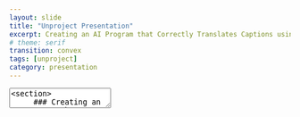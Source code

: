 ```yaml
---
layout: slide
title: "Unproject Presentation"
excerpt: Creating an AI Program that Correctly Translates Captions using Text Analysis for Digital Social Storytelling
# theme: serif
transition: convex
tags: [unproject]
category: presentation
---
```

<section data-markdown>
  <link rel="stylesheet" href="dist/theme/serif.css">
  <textarea data-template>
<section>
     ### Creating an AI Program that Correctly Translates Captions using Text Analysis Tehcniques for Digital-Social Storytelling.
  <section>Awad AlMehairi IM-UH-1511 - Introduction to Digital Humanities.</section>
    </section>
     <section>
          ### Scope:
      <section>This project focuses on tackling incorrect social media captions and messages by forging together an AI system that detects inconsistent translations across social media platforms that communicate incoherent ideas due to inaccurate translations. The main idea it approaches is language, mainly the Emirati Arabic dialect.</section>
      <section>Lots of dialects are improperly documented online that their translation processes are almost always slightly off or based on the formal form of the detected language. Emirati Arabic is one of those prone to inaccurate translations, thus inaccurate interpretations.</section>
    </section>
    <section>
    ### Main Concerns:
    <section>Maintain consistent usage of Emirati Arabic in research purposes.
Allow researchers and social media users in general to understand Emirati Arabic and not shy away from it, especially during research or important announcements (especially those within communities).</section>
    </section>
    <section>
           ### Data & Their Sources:
    <section>Most data for this project is collected from social media accounts with captions/comments of different versions of Emirati Arabic. Other versions of this project will be fully developed to house translation processes of other languages and dialects (not necessarily of Arabic). Other forms of data include written narratives and poetry in Emirati Arabic. These sources are used to expand the database with a richer vocabulary.</section>
      <section>Instagram accounts like @goodbyeoldjumeirah are used to fuel the database with vocabulary from the public. This account focuses on "archiving traditional, abandoned, and demolished houses in Jumeirah". Most of the comments under this account’s posts are of Emirati Arabic. The account managers are natives of the UAE, and most of the comments under their posts are from other locals commenting in Emirati Arabic.</section>
      <section>@almawrooth on Instagram – a page that aims to document inherent aspects of locations in the UAE by the people from an older time of today. Most of the contributions and explanations are in Emirati Arabic. This account brings forth a historical influence on the usage of certain words of Emirati Arabic.</section>
    </section>
    <section>
     ### Ethics:
    <section>This project is guided by the motive of wanting to maintain the identity of Emiratis across social media platforms that are usually dominantly westernized. It follows copyright guidelines with the sources it uses for data collection and database construction. Development of this project is organized and completed by a team of Emirati professionals that are experts in linguistics and data collection.</section>
    </section>
    <section>
     ### Values:
    <section>test</section>
    </section>
    <section>
     ### Techniques:
    <section>Use text analysis techniques to further analyze proposed texts (and dialects) to better compose correct translation programs in</section>
    </section>
    <section>
     ## Aims:
    <section>The main goal of this project is to create a flawless database that can successfully detect inaccurate translations and correctly display them. The final form of the project will be used as a tool to make data collection from online sources that use Emirati Arabic instead of English.</section>
    </section>
    <section>
     ## Participation:
    <section>This project aims to contain ideas of the people in Jumeirah that showcase cultural diversity and availability through language.</section>
    </section>
    <section>
     ## Workplan:
    <section>test</section>
    </section>
  </textarea>
</section>
